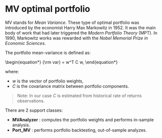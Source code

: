 
# MV optimal portfolio <a name="TOP">

MV stands for *Mean Variance*. These type of optimal portfolio was
introduced by the economist Harry Max Markowitz in 1952. It was the main
body of work that had later triggered the *Modern Portfolio Theory* (MPT).
In 1990, Markowitz works was rewarded
with the *Nobel Memorial Prize in Economic Sciences*.

The portfolio mean-variance is defined as:

\begin{equation*}
	{\rm var} = w^T C w,
\end{equation*}

where:

* $w$ is the vector of portfolio weights,
* $C$ is the covariance matrix between portfolio components.

> Note: In our case $C$ is estimated from historical rate of returns
observations.

There are 2 support classes:

* **MVAnalyzer** : computes the portfolio weights and performs in-sample
analysis.
* **Port_MV** : performs portfolio backtesting, out-of-sample analyzes.
